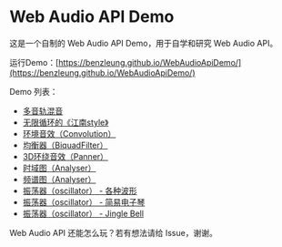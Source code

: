 # Web Audio API Demo

这是一个自制的 Web Audio API Demo，用于自学和研究 Web Audio API。

运行Demo：[https://benzleung.github.io/WebAudioApiDemo/](https://benzleung.github.io/WebAudioApiDemo/)

Demo 列表：

- [多音轨混音](https://benzleung.github.io/WebAudioApiDemo/mix.html)
- [无限循环的《江南style》](https://benzleung.github.io/WebAudioApiDemo/gangnam.html)
- [环境音效（Convolution）](https://benzleung.github.io/WebAudioApiDemo/convolution.html)
- [均衡器（BiquadFilter）](https://benzleung.github.io/WebAudioApiDemo/eq.html)
- [3D环绕音效（Panner）](https://benzleung.github.io/WebAudioApiDemo/panner.html)
- [时域图（Analyser）](https://benzleung.github.io/WebAudioApiDemo/analyser2.html)
- [频谱图（Analyser）](https://benzleung.github.io/WebAudioApiDemo/analyser.html)
- [振荡器（oscillator） - 各种波形](https://benzleung.github.io/WebAudioApiDemo/oscillator2.html)
- [振荡器（oscillator） - 简易电子琴](https://benzleung.github.io/WebAudioApiDemo/oscillator.html)
- [振荡器（oscillator） - Jingle Bell](https://benzleung.github.io/WebAudioApiDemo/jinglebell.html)

Web Audio API 还能怎么玩？若有想法请给 Issue，谢谢。